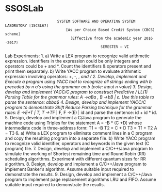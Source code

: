 # SSOSLab
                            SYSTEM SOFTWARE AND OPERATING SYSTEM LABORATORY [15CSL67]
                                [As per Choice Based Credit System (CBCS) scheme] 
                                  (Effective from the academic year 2016 -2017) 
                                                SEMESTER – VI
  Lab Experiments:
  1.
  a) Write a LEX program to recognize valid arithmetic expression. Identifiers in the expression could be only integers and operators   could be + and *. Count the identifiers & operators present and print them separately.
  b) Write YACC program to evaluate arithmetic expression involving operators: +, -, *, and /
  2. Develop, Implement and Execute a program using YACC tool to recognize all strings ending with b preceded by n a’s using the grammar an b (note: input n value)
  3. Design, develop and implement YACC/C program to construct Predictive / LL(1) Parsing Table for the grammar rules: A →aBa , B →bB | ε. Use this table to parse the sentence: abba$
  4. Design, develop and implement YACC/C program to demonstrate Shift Reduce Parsing technique for the grammar rules: E →E+T | T, T →T*F | F, F →(E) | id and parse the sentence: id + id * id.
  5. Design, develop and implement a C/Java program to generate the machine code using Triples for the statement A = -B * (C +D) whose intermediate code in three-address form:
  T1 = -B
  T2 = C + D 
  T3 = T1 + T2 
  A = T3
  6. 
  a) Write a LEX program to eliminate comment lines in a C program and copy the resulting program into a separate file.
  b) Write YACC program to recognize valid identifier, operators and keywords in the given text (C program) file.
  7. Design, develop and implement a C/C++/Java program to simulate the working of Shortest remaining time and Round Robin (RR) scheduling algorithms. Experiment with different quantum sizes for RR algorithm.
  8. Design, develop and implement a C/C++/Java program to implement Banker’s algorithm. Assume suitable input required to demonstrate the results.
  9. Design, develop and implement a C/C++/Java program to implement page replacement algorithms LRU and FIFO. Assume suitable input required to demonstrate the results.
